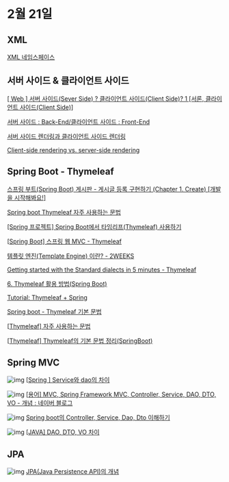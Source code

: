 # 2월 21일

## XML
[XML 네임스페이스](http://www.tcpschool.com/xml/xml_basic_namespace)

## 서버 사이드 & 클라이언트 사이드
[[ Web ] 서버 사이드(Sever Side) ? 클라이언트 사이드(Client Side)? 1 [서론, 클라이언트 사이드(Client Side)]
](https://nitro04.blogspot.com/2020/06/web-sever-side-client-side-1.html)

[서버 사이드 : Back-End/클라이언트 사이드 : Front-End](https://com24everyday.tistory.com/15)

[서버 사이드 렌더링과 클라이언트 사이드 렌더링](https://madplay.github.io/post/server-side-rendering-vs-client-side-rendering)

[Client-side rendering vs. server-side rendering](https://medium.com/@adamzerner/client-side-rendering-vs-server-side-rendering-a32d2cf3bfcc)

## Spring Boot - Thymeleaf

[스프링 부트(Spring Boot) 게시판 - 게시글 등록 구현하기 (Chapter 1. Create) [개발을 시작해봐요!]](https://congsong.tistory.com/16)

[Spring boot Thymeleaf 자주 사용하는 문법](https://hyunsangwon93.tistory.com/19)

[[Spring 프로젝트] Spring Boot에서 타임리프(Thymeleaf) 사용하기](https://hirlawldo.tistory.com/34)

[[Spring Boot\] 스프링 웹 MVC - Thymeleaf](https://velog.io/@dsunni/Spring-Boot-스프링-웹-MVC-Thymeleaf)

[템플릿 엔진(Template Engine) 이란? - 2WEEKS](https://insight-bgh.tistory.com/252)

[Getting started with the Standard dialects in 5 minutes - Thymeleaf](https://www.thymeleaf.org/doc/articles/standarddialect5minutes.html)

[6. Thymeleaf 활용 방법(Spring Boot)](https://dotheright.tistory.com/179)

[Tutorial: Thymeleaf + Spring](https://www.thymeleaf.org/doc/tutorials/2.1/thymeleafspring.html#preface)

[Spring boot - Thymeleaf 기본 문법](https://eblo.tistory.com/55)

[[Thymeleaf\] 자주 사용하는 문법](https://velog.io/@max9106/Thymeleaf-자주-사용하는-문법)

[[Thymeleaf\] Thymeleaf의 기본 문법 정리(SpringBoot)](https://chung-develop.tistory.com/5)


## Spring MVC

![img](https://s2.googleusercontent.com/s2/favicons?sz=32&domain=ysyapr91.tistory.com) [[Spring \] Service와 dao의 차이](https://ysyapr91.tistory.com/4)

![img](https://s2.googleusercontent.com/s2/favicons?sz=32&domain=m.blog.naver.com) [[용어\] MVC, Spring Framework MVC, Controller, Service, DAO, DTO, VO - 개념 : 네이버 블로그](https://m.blog.naver.com/jysaa5/221751719334)

![img](https://s2.googleusercontent.com/s2/favicons?sz=32&domain=frtt0608.tistory.com) [Spring boot의 Controller, Service, Dao, Dto 이해하기](https://frtt0608.tistory.com/7)

![img](https://s2.googleusercontent.com/s2/favicons?sz=32&domain=lemontia.tistory.com) [[JAVA\] DAO, DTO, VO 차이](https://lemontia.tistory.com/591)


## JPA

![img](https://s2.googleusercontent.com/s2/favicons?sz=32&domain=velog.io) [JPA(Java Persistence API)의 개념](https://velog.io/@modsiw/JPAJava-Persistence-API의-개념)

 
